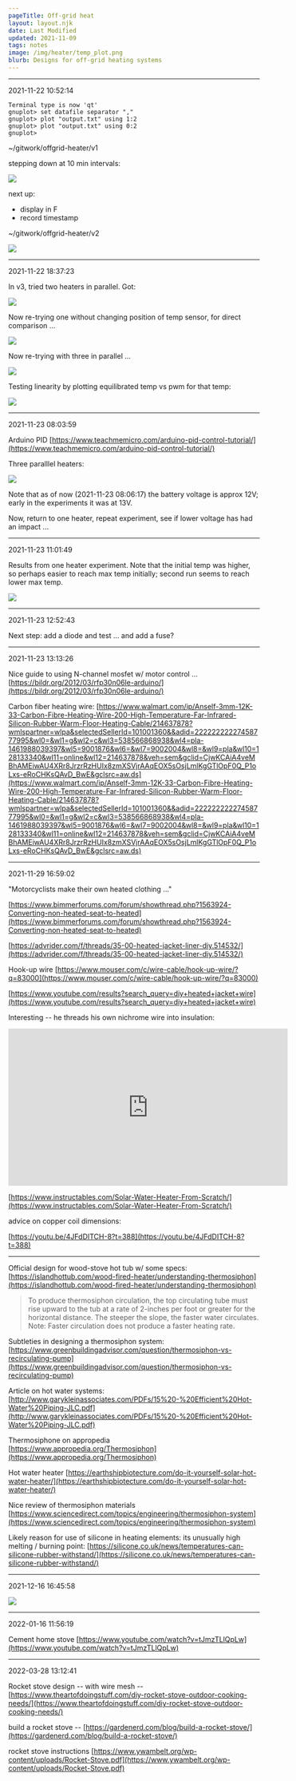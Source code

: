 ```yaml
---
pageTitle: Off-grid heat
layout: layout.njk
date: Last Modified
updated: 2021-11-09
tags: notes 
image: /img/heater/temp_plot.png
blurb: Designs for off-grid heating systems
---
```



---
2021-11-22 10:52:14

```
Terminal type is now 'qt'
gnuplot> set datafile separator ","
gnuplot> plot "output.txt" using 1:2
gnuplot> plot "output.txt" using 0:2
gnuplot> 
```

~/gitwork/offgrid-heater/v1

stepping down at 10 min intervals:

![](/img/heater/temp_plot.png)

next up:
- display in F
- record timestamp

~/gitwork/offgrid-heater/v2

![](/img/heater/exp1.png)

---
2021-11-22 18:37:23

In v3, tried two heaters in parallel. Got:

![](/img/heater/two_parallel_max.png)

Now re-trying one without changing position of temp sensor, for direct comparison ...

![](/img/heater/one_max.png)

Now re-trying with three in parallel ...

![](/img/heater/three_parallel_prelim.png)

Testing linearity by plotting equilibrated temp vs pwm for that temp:

![](/img/heater/equil_temp_vs_pwm_percent.png)

---
2021-11-23 08:03:59

Arduino PID [https://www.teachmemicro.com/arduino-pid-control-tutorial/](https://www.teachmemicro.com/arduino-pid-control-tutorial/)

Three paralllel heaters:

![](/img/heater/three_parallel.png)

Note that as of now (2021-11-23 08:06:17) the battery voltage is approx 12V; early in the experiments it was at 13V.

Now, return to one heater, repeat experiment, see if lower voltage has had an impact ...

---
2021-11-23 11:01:49

Results from one heater experiment. Note that the initial temp was higher, so perhaps easier to reach max temp initially; second run seems to reach lower max temp.

![](/img/heater/one_heater_12v.png)

---
2021-11-23 12:52:43

Next step:  add a diode and test ... and add a fuse?

---
2021-11-23 13:13:26

Nice guide to using N-channel mosfet w/ motor control ... [https://bildr.org/2012/03/rfp30n06le-arduino/](https://bildr.org/2012/03/rfp30n06le-arduino/)


Carbon fiber heating wire: [https://www.walmart.com/ip/Anself-3mm-12K-33-Carbon-Fibre-Heating-Wire-200-High-Temperature-Far-Infrared-Silicon-Rubber-Warm-Floor-Heating-Cable/214637878?wmlspartner=wlpa&selectedSellerId=101001360&&adid=22222222227458777995&wl0=&wl1=g&wl2=c&wl3=538566868938&wl4=pla-1461988039397&wl5=9001876&wl6=&wl7=9002004&wl8=&wl9=pla&wl10=128133340&wl11=online&wl12=214637878&veh=sem&gclid=CjwKCAiA4veMBhAMEiwAU4XRr8JrzrRzHUIx8zmXSVjrAAqEOX5sOsjLmlKgGTlOpF0Q_P1oLxs-eRoCHKsQAvD_BwE&gclsrc=aw.ds](https://www.walmart.com/ip/Anself-3mm-12K-33-Carbon-Fibre-Heating-Wire-200-High-Temperature-Far-Infrared-Silicon-Rubber-Warm-Floor-Heating-Cable/214637878?wmlspartner=wlpa&selectedSellerId=101001360&&adid=22222222227458777995&wl0=&wl1=g&wl2=c&wl3=538566868938&wl4=pla-1461988039397&wl5=9001876&wl6=&wl7=9002004&wl8=&wl9=pla&wl10=128133340&wl11=online&wl12=214637878&veh=sem&gclid=CjwKCAiA4veMBhAMEiwAU4XRr8JrzrRzHUIx8zmXSVjrAAqEOX5sOsjLmlKgGTlOpF0Q_P1oLxs-eRoCHKsQAvD_BwE&gclsrc=aw.ds)

---
2021-11-29 16:59:02

"Motorcyclists make their own heated clothing ..."

[https://www.bimmerforums.com/forum/showthread.php?1563924-Converting-non-heated-seat-to-heated](https://www.bimmerforums.com/forum/showthread.php?1563924-Converting-non-heated-seat-to-heated) 

[https://advrider.com/f/threads/35-00-heated-jacket-liner-diy.514532/](https://advrider.com/f/threads/35-00-heated-jacket-liner-diy.514532/)

Hook-up wire [https://www.mouser.com/c/wire-cable/hook-up-wire/?q=83000](https://www.mouser.com/c/wire-cable/hook-up-wire/?q=83000)

[https://www.youtube.com/results?search_query=diy+heated+jacket+wire](https://www.youtube.com/results?search_query=diy+heated+jacket+wire)

Interesting -- he threads his own nichrome wire into insulation:

<iframe width="560" height="315" src="https://www.youtube.com/embed/SpJZ3bCi8d8" title="YouTube video player" frameborder="0" allow="accelerometer; autoplay; clipboard-write; encrypted-media; gyroscope; picture-in-picture" allowfullscreen></iframe>

[https://www.instructables.com/Solar-Water-Heater-From-Scratch/](https://www.instructables.com/Solar-Water-Heater-From-Scratch/)

advice on copper coil dimensions:

[https://youtu.be/4JFdDITCH-8?t=388](https://youtu.be/4JFdDITCH-8?t=388)

---

Official design for wood-stove hot tub w/ some specs: [https://islandhottub.com/wood-fired-heater/understanding-thermosiphon](https://islandhottub.com/wood-fired-heater/understanding-thermosiphon)

> To produce thermosiphon circulation, the top circulating tube must rise upward to the tub at a rate of 2-inches per foot or greater for the horizontal distance. The steeper the slope, the faster water circulates. Note: Faster circulation does not produce a faster heating rate.

Subtleties in designing a thermosiphon system: [https://www.greenbuildingadvisor.com/question/thermosiphon-vs-recirculating-pump](https://www.greenbuildingadvisor.com/question/thermosiphon-vs-recirculating-pump)

Article on hot water systems: [http://www.garykleinassociates.com/PDFs/15%20-%20Efficient%20Hot-Water%20Piping-JLC.pdf](http://www.garykleinassociates.com/PDFs/15%20-%20Efficient%20Hot-Water%20Piping-JLC.pdf)

Thermosiphone on appropedia [https://www.appropedia.org/Thermosiphon](https://www.appropedia.org/Thermosiphon)

Hot water heater [https://earthshipbiotecture.com/do-it-yourself-solar-hot-water-heater/](https://earthshipbiotecture.com/do-it-yourself-solar-hot-water-heater/)

Nice review of thermosiphon materials [https://www.sciencedirect.com/topics/engineering/thermosiphon-system](https://www.sciencedirect.com/topics/engineering/thermosiphon-system)

Likely reason for use of silicone in heating elements: its unusually high melting / burning point: [https://silicone.co.uk/news/temperatures-can-silicone-rubber-withstand/](https://silicone.co.uk/news/temperatures-can-silicone-rubber-withstand/)

---
2021-12-16 16:45:58

![](/img/heater/thermosiphon_performance.png)

---
2022-01-16 11:56:19

Cement home stove [https://www.youtube.com/watch?v=tJmzTLlQpLw](https://www.youtube.com/watch?v=tJmzTLlQpLw)

---
2022-03-28 13:12:41

Rocket stove design -- with wire mesh -- [https://www.theartofdoingstuff.com/diy-rocket-stove-outdoor-cooking-needs/](https://www.theartofdoingstuff.com/diy-rocket-stove-outdoor-cooking-needs/)

build a rocket stove -- [https://gardenerd.com/blog/build-a-rocket-stove/](https://gardenerd.com/blog/build-a-rocket-stove/)

rocket stove instructions [https://www.ywambelt.org/wp-content/uploads/Rocket-Stove.pdf](https://www.ywambelt.org/wp-content/uploads/Rocket-Stove.pdf)